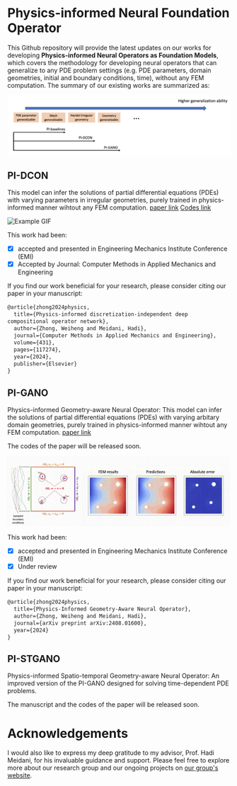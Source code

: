 # Physics-informed Neural Foundation Operator

This Github repository will provide the latest updates on our works for developing **Physics-informed Neural Operators as Foundation Models**, which covers the methodology for developing neural operators that can generalize to any PDE problem settings (e.g. PDE parameters, domain geometries, initial and boundary conditions, time), without any FEM computation. The summary of our existing works are summarized as:

![png](images/model_comparison.png)

## PI-DCON

This model can infer the solutions of partial differential equations (PDEs) with varying parameters in irregular geometries, purely trained in physics-informed manner wihtout any FEM computation. [paper link](https://www.sciencedirect.com/science/article/abs/pii/S0045782524005309) [Codes link](https://github.com/WeihengZ/PI-DCON)

![Example GIF](images/darcy_dcon.gif)

This work had been:
  - [x] accepted and presented in Engineering Mechanics Institute Conference (EMI)
  - [x] Accepted by Journal: Computer Methods in Applied Mechanics and Engineering

If you find our work beneficial for your research, please consider citing our paper in your manuscript:
```
@article{zhong2024physics,
  title={Physics-informed discretization-independent deep compositional operator network},
  author={Zhong, Weiheng and Meidani, Hadi},
  journal={Computer Methods in Applied Mechanics and Engineering},
  volume={431},
  pages={117274},
  year={2024},
  publisher={Elsevier}
}
```

## PI-GANO

Physics-informed Geometry-aware Neural Operator: This model can infer the solutions of partial differential equations (PDEs) with varying arbitary domain geometries, purely trained in physics-informed manner wihtout any FEM computation. [paper link](https://arxiv.org/html/2408.01600v1)

The codes of the paper will be released soon.

![Example GIF](images/plate_gano.gif)

This work had been:
  - [x] accepted and presented in Engineering Mechanics Institute Conference (EMI)
  - [x] Under review

If you find our work beneficial for your research, please consider citing our paper in your manuscript:
```
@article{zhong2024physics,
  title={Physics-Informed Geometry-Aware Neural Operator},
  author={Zhong, Weiheng and Meidani, Hadi},
  journal={arXiv preprint arXiv:2408.01600},
  year={2024}
}
```

## PI-STGANO

Physics-informed Spatio-temporal Geometry-aware Neural Operator: An improved version of the PI-GANO designed for solving time-dependent PDE problems.

The manuscript and the codes of the paper will be released soon.

# Acknowledgements

I would also like to express my deep gratitude to my advisor, Prof. Hadi Meidani, for his invaluable guidance and support. Please feel free to explore more about our research group and our ongoing projects on [our group's website](https://uq.cee.illinois.edu/).


